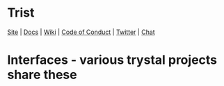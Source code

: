 # Trist 

[Site](https://trystal.net/) |
[Docs](https://trystal.net/) |
[Wiki](https://github.com/trystal/trist/wiki "Changelog, Roadmap, etc.") |
[Code of Conduct](https://jquery.org/conduct/) |
[Twitter](https://twitter.com/trystalnet) |
[Chat](https://gitter.im/trystal/trystal)

# Interfaces - various trystal projects share these 

